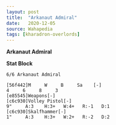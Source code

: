 ```yaml
---
layout: post
title:  "Arkanaut Admiral"
date:   2020-12-05
source: Wahapedia
tags: [kharadron-overlords]
---
```


**Arkanaut Admiral**

**Stat Block**
```
6/6 Arkanaut Admiral
```

```
[56f442]M     W     B     Sa    [-]
4     6     8     3     
[e85545]Weapons[-]
[c6c930]Volley Pistol[-]
9"     A:3    H:3+   W:4+   R:-1   D:1   
[c6c930]Skalfhammer[-]
1"     A:3    H:3+   W:2+   R:-2   D:2   
```



